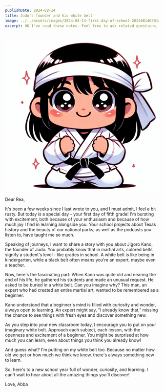 ```yaml
---
publishDate: 2024-08-14
title: Judo's founder and his white belt
image: ../../assets/images/2024-08-14-first-day-of-school-20240814050140741.webp
excerpt: OK I've read these notes. Feel free to ask related questions, such as 'give me a summary of these notes in bullet points', 'what key questions does these notes answer', etc.
---
```


![center|300](../../assets/images/2024-08-14-first-day-of-school-20240814050140741.webp)

Dear Rea,

It's been a few weeks since I last wrote to you, and I must admit, I feel a bit rusty. But today is a special day - your first day of fifth grade! I'm bursting with excitement, both because of your enthusiasm and because of how much joy I find in learning alongside you. Your school projects about Texas history and the beauty of our national parks, as well as the podcasts you listen to, have taught me so much.

Speaking of journeys, I want to share a story with you about Jigoro Kano, the founder of Judo. You probably know that in martial arts, colored belts signify a student's level - like grades in school. A white belt is like being in kindergarten, while a black belt often means you're an expert, maybe even a teacher.

Now, here's the fascinating part: When Kano was quite old and nearing the end of his life, he gathered his students and made an unusual request. He asked to be buried in a white belt. Can you imagine why? This man, an expert who had created an entire martial art, wanted to be remembered as a beginner.

Kano understood that a beginner's mind is filled with curiosity and wonder, always open to learning. An expert might say, "I already know that," missing the chance to see things with fresh eyes and discover something new.

As you step into your new classroom today, I encourage you to put on your imaginary white belt. Approach each subject, each lesson, with the openness and excitement of a beginner. You might be surprised at how much you can learn, even about things you think you already know!

And guess what? I'm putting on my white belt too. Because no matter how old we get or how much we think we know, there's always something new to learn.

So, here's to a new school year full of wonder, curiosity, and learning. I can't wait to hear about all the amazing things you'll discover!

Love,
Abba
